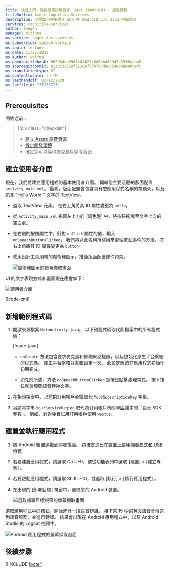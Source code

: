 ```yaml
---
title: 快速入門：從麥克風辨識語音，Java (Android) - 語音服務
titleSuffix: Azure Cognitive Services
description: 了解如何使用語音 SDK 在 Android 上以 Java 辨識語音
services: cognitive-services
author: fmegen
manager: nitinme
ms.service: cognitive-services
ms.subservice: speech-service
ms.topic: include
ms.date: 11/05/2019
ms.author: wolfma
ms.openlocfilehash: 882904ec09014df821c648bb4823d7a0930abba5
ms.sourcegitcommit: 812bc3c318f513cefc5b767de8754a6da888befc
ms.translationtype: HT
ms.contentlocale: zh-TW
ms.lasthandoff: 02/12/2020
ms.locfileid: "77156723"
---
```

## <a name="prerequisites"></a>Prerequisites

開始之前：

> [!div class="checklist"]
> * [建立 Azure 語音資源](../../../../get-started.md)
> * [設定開發環境](../../../../quickstarts/setup-platform.md?tabs=android)
> * 確定您可以存取麥克風以擷取音訊

## <a name="create-a-user-interface"></a>建立使用者介面

現在，我們將建立應用程式的基本使用者介面。 編輯您主要活動的版面配置 `activity_main.xml`。 最初，版面配置會包含具有您應用程式名稱的標題列，以及包含 "Hello World!" 文字的 TextView。

* 選取 TextView 元素。 在右上角將其 ID 屬性變更為 `hello`。

* 從 `activity_main.xml` 視窗左上方的 [調色盤] 中，將按鈕拖曳至文字上方的空白處。

* 在右側的按鈕屬性中，針對 `onClick` 屬性的值，輸入 `onSpeechButtonClicked`。 我們將以此名稱撰寫用來處理按鈕事件的方法。 在右上角將其 ID 屬性變更為 `button`。

* 使用設計工具頂端的魔術棒圖示，推斷版面配置條件約束。

  ![魔術棒圖示的螢幕擷取畫面](~/articles/cognitive-services/Speech-Service/media/sdk/qs-java-android-10-infer-layout-constraints.png)

UI 的文字表現方式和畫面現在應會如下：

![使用者介面](~/articles/cognitive-services/Speech-Service/media/sdk/qs-java-android-11-gui.png)

[!code-xml[](~/samples-cognitive-services-speech-sdk/quickstart/java/android/from-microphone/app/src/main/res/layout/activity_main.xml)]

## <a name="add-sample-code"></a>新增範例程式碼

1. 開啟來源檔案 `MainActivity.java`。 以下列程式碼取代此檔案中的所有程式碼：

   [!code-java[](~/samples-cognitive-services-speech-sdk/quickstart/java/android/from-microphone/app/src/main/java/com/microsoft/cognitiveservices/speech/samples/quickstart/MainActivity.java#code)]

   * `onCreate` 方法包含要求麥克風和網際網路權限，以及初始化原生平台繫結的程式碼。 原生平台繫結只需要設定一次。 此設定應該在應用程式初始化初期完成。

   * 如先前所述，方法 `onSpeechButtonClicked` 是按鈕點擊處理常式。 按下按鈕就會觸發語音轉換文字。

1. 在相同檔案中，以您的訂用帳戶金鑰取代 `YourSubscriptionKey` 字串。

1. 另請將字串 `YourServiceRegion` 取代為訂用帳戶所關聯[區域](https://aka.ms/speech/sdkregion)中的「語音 SDK 參數」。 例如，針對免費試用訂用帳戶使用 `westus`。

## <a name="build-and-run-the-app"></a>建置並執行應用程式

1. 將 Android 裝置連接到開發電腦。 請確定您已在裝置上啟用[開發模式和 USB 偵錯](https://developer.android.com/studio/debug/dev-options)。

1. 若要建置應用程式，請選取 Ctrl+F9，或從功能表列中選取 [建置]   > [建立專案]  。

1. 若要啟動應用程式，請選取 Shift+F10，或選取 [執行]   > [執行應用程式]  。

1. 在出現的 [部署目標] 視窗中，選取您的 Android 裝置。

   ![選取部署目標視窗的螢幕擷取畫面](~/articles/cognitive-services/Speech-Service/media/sdk/qs-java-android-12-deploy.png)

選取應用程式中的按鈕，開始進行一段語音辨識。 接下來 15 秒的英文語音會傳送到語音服務，並進行轉譯。 結果會出現在 Android 應用程式中，以及 Android Studio 的 Logcat 視窗中。

![Android 應用程式的螢幕擷取畫面](~/articles/cognitive-services/Speech-Service/media/sdk/qs-java-android-13-gui-on-device.png)

## <a name="next-steps"></a>後續步驟

[!INCLUDE [footer](./footer.md)]

